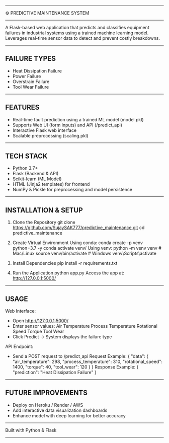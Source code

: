 ***************************************
⚙️  PREDICTIVE MAINTENANCE SYSTEM
***************************************

A Flask-based web application that predicts and classifies equipment failures in industrial systems
using a trained machine learning model. Leverages real-time sensor data to detect and prevent costly breakdowns.

---------------------------------------
**FAILURE TYPES**
---------------------------------------
- Heat Dissipation Failure
- Power Failure
- Overstrain Failure
- Tool Wear Failure

---------------------------------------
**FEATURES**
---------------------------------------
- Real-time fault prediction using a trained ML model (model.pkl)
- Supports Web UI (form inputs) and API (/predict_api)
- Interactive Flask web interface
- Scalable preprocessing (scaling.pkl)

---------------------------------------
**TECH STACK**
---------------------------------------
- Python 3.7+
- Flask (Backend & API)
- Scikit-learn (ML Model)
- HTML (Jinja2 templates) for frontend
- NumPy & Pickle for preprocessing and model persistence

---------------------------------------
**INSTALLATION & SETUP**
---------------------------------------
1. Clone the Repository
   git clone https://github.com/SujaySAK777/predictive_maintenance.git
   cd predictive_maintenance

2. Create Virtual Environment
   Using conda:
       conda create -p venv python=3.7 -y
       conda activate venv/
   Using venv:
       python -m venv venv
       # Mac/Linux
       source venv/bin/activate
       # Windows
       venv\Scripts\activate

3. Install Dependencies
   pip install -r requirements.txt

4. Run the Application
   python app.py
   Access the app at: http://127.0.0.1:5000/

---------------------------------------
**USAGE**
---------------------------------------
Web Interface:
- Open http://127.0.0.1:5000/
- Enter sensor values:
    Air Temperature
    Process Temperature
    Rotational Speed
    Torque
    Tool Wear
- Click Predict → System displays the failure type

API Endpoint:
- Send a POST request to /predict_api
  Request Example:
    {
      "data": {
        "air_temperature": 298,
        "process_temperature": 310,
        "rotational_speed": 1400,
        "torque": 40,
        "tool_wear": 120
      }
    }
  Response Example:
    {
      "prediction": "Heat Dissipation Failure"
    }

---------------------------------------
**FUTURE IMPROVEMENTS**
---------------------------------------
- Deploy on Heroku / Render / AWS
- Add interactive data visualization dashboards
- Enhance model with deep learning for better accuracy

***************************************
Built with Python & Flask
***************************************
